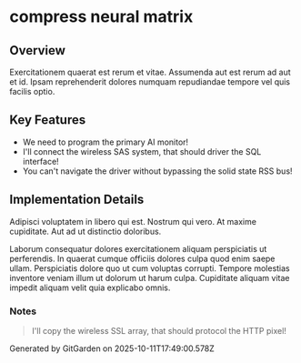 # compress neural matrix

## Overview
Exercitationem quaerat est rerum et vitae. Assumenda aut est rerum ad aut et id. Ipsam reprehenderit dolores numquam repudiandae tempore vel quis facilis optio.

## Key Features
- We need to program the primary AI monitor!
- I'll connect the wireless SAS system, that should driver the SQL interface!
- You can't navigate the driver without bypassing the solid state RSS bus!

## Implementation Details
Adipisci voluptatem in libero qui est. Nostrum qui vero. At maxime cupiditate. Aut ad ut distinctio doloribus.
 Laborum consequatur dolores exercitationem aliquam perspiciatis ut perferendis. In quaerat cumque officiis dolores culpa quod enim saepe ullam. Perspiciatis dolore quo ut cum voluptas corrupti. Tempore molestias inventore veniam illum ut dolorum ut harum culpa. Cupiditate aliquam vitae impedit aliquam velit quia explicabo omnis.

### Notes
> I'll copy the wireless SSL array, that should protocol the HTTP pixel!

Generated by GitGarden on 2025-10-11T17:49:00.578Z